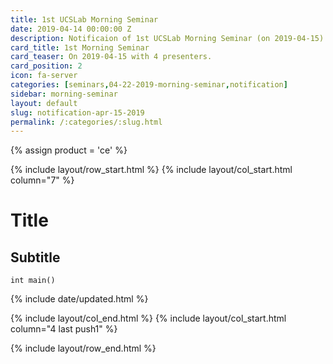 ```yaml
---
title: 1st UCSLab Morning Seminar
date: 2019-04-14 00:00:00 Z
description: Notificaion of 1st UCSLab Morning Seminar (on 2019-04-15) 
card_title: 1st Morning Seminar
card_teaser: On 2019-04-15 with 4 presenters.
card_position: 2
icon: fa-server
categories: [seminars,04-22-2019-morning-seminar,notification]
sidebar: morning-seminar
layout: default
slug: notification-apr-15-2019
permalink: /:categories/:slug.html
---
```


{% assign product = 'ce' %}

{% include layout/row_start.html %}
{% include layout/col_start.html column="7" %}

# Title
## Subtitle

```
int main()
```


{% include date/updated.html %}

{% include layout/col_end.html %}
{% include layout/col_start.html column="4 last push1" %}

{% include layout/row_end.html %}
